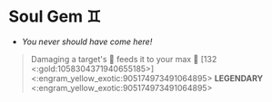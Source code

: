  # **Soul Gem** ♊
- *You never should have come here!*

> Damaging a target's 🔷 feeds it to your max 🔷 [132 <:gold:1058304371940655185>]
<:engram_yellow_exotic:905174973491064895> __LEGENDARY__ <:engram_yellow_exotic:905174973491064895>
